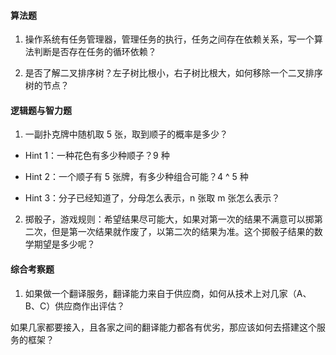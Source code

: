 #### 算法题

1. 操作系统有任务管理器，管理任务的执行，任务之间存在依赖关系，写一个算法判断是否存在任务的循环依赖？

2. 是否了解二叉排序树？左子树比根小，右子树比根大，如何移除一个二叉排序树的节点？


#### 逻辑题与智力题

1. 一副扑克牌中随机取 5 张，取到顺子的概率是多少？

- Hint 1：一种花色有多少种顺子？9 种

- Hint 2：一个顺子有 5 张牌，有多少种组合可能？4 ^ 5 种

- Hint 3：分子已经知道了，分母怎么表示，n 张取 m 张怎么表示？

2. 掷骰子，游戏规则：希望结果尽可能大，如果对第一次的结果不满意可以掷第二次，但是第一次结果就作废了，以第二次的结果为准。这个掷骰子结果的数学期望是多少呢？

#### 综合考察题

1. 如果做一个翻译服务，翻译能力来自于供应商，如何从技术上对几家（A、B、C）供应商作出评估？

如果几家都要接入，且各家之间的翻译能力都各有优劣，那应该如何去搭建这个服务的框架？